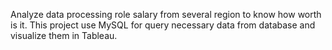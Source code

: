 Analyze data processing role salary from several region to know how worth is it.
This project use MySQL for query necessary data from database and visualize them in Tableau.
